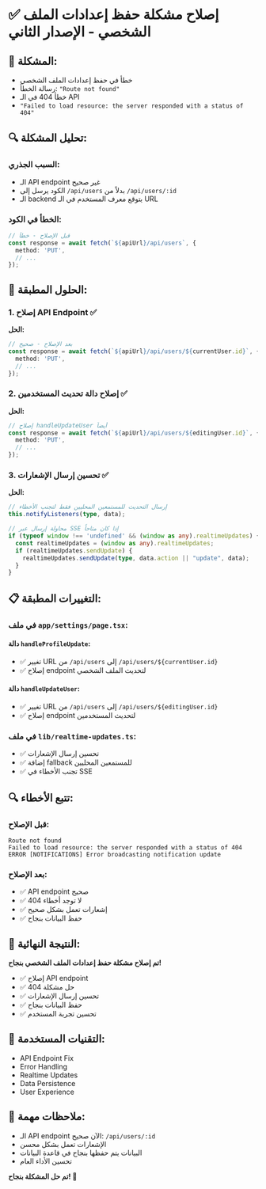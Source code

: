 # ✅ إصلاح مشكلة حفظ إعدادات الملف الشخصي - الإصدار الثاني

## 🎯 **المشكلة:**
- خطأ في حفظ إعدادات الملف الشخصي
- رسالة الخطأ: `"Route not found"`
- خطأ 404 في الـ API
- `"Failed to load resource: the server responded with a status of 404"`

## 🔍 **تحليل المشكلة:**

### **السبب الجذري:**
- الـ API endpoint غير صحيح
- الكود يرسل إلى `/api/users` بدلاً من `/api/users/:id`
- الـ backend يتوقع معرف المستخدم في الـ URL

### **الخطأ في الكود:**
```typescript
// قبل الإصلاح - خطأ
const response = await fetch(`${apiUrl}/api/users`, {
  method: 'PUT',
  // ...
});
```

## 🔧 **الحلول المطبقة:**

### 1. **إصلاح API Endpoint** ✅
**الحل:**
```typescript
// بعد الإصلاح - صحيح
const response = await fetch(`${apiUrl}/api/users/${currentUser.id}`, {
  method: 'PUT',
  // ...
});
```

### 2. **إصلاح دالة تحديث المستخدمين** ✅
**الحل:**
```typescript
// إصلاح handleUpdateUser أيضاً
const response = await fetch(`${apiUrl}/api/users/${editingUser.id}`, {
  method: 'PUT',
  // ...
});
```

### 3. **تحسين إرسال الإشعارات** ✅
**الحل:**
```typescript
// إرسال التحديث للمستمعين المحليين فقط لتجنب الأخطاء
this.notifyListeners(type, data);

// محاولة إرسال عبر SSE إذا كان متاحاً
if (typeof window !== 'undefined' && (window as any).realtimeUpdates) {
  const realtimeUpdates = (window as any).realtimeUpdates;
  if (realtimeUpdates.sendUpdate) {
    realtimeUpdates.sendUpdate(type, data.action || "update", data);
  }
}
```

## 📋 **التغييرات المطبقة:**

### **في ملف `app/settings/page.tsx`:**

#### **دالة `handleProfileUpdate`:**
- ✅ تغيير URL من `/api/users` إلى `/api/users/${currentUser.id}`
- ✅ إصلاح endpoint لتحديث الملف الشخصي

#### **دالة `handleUpdateUser`:**
- ✅ تغيير URL من `/api/users` إلى `/api/users/${editingUser.id}`
- ✅ إصلاح endpoint لتحديث المستخدمين

### **في ملف `lib/realtime-updates.ts`:**
- ✅ تحسين إرسال الإشعارات
- ✅ إضافة fallback للمستمعين المحليين
- ✅ تجنب الأخطاء في SSE

## 🔍 **تتبع الأخطاء:**

### **قبل الإصلاح:**
```
Route not found
Failed to load resource: the server responded with a status of 404
ERROR [NOTIFICATIONS] Error broadcasting notification update
```

### **بعد الإصلاح:**
- ✅ API endpoint صحيح
- ✅ لا توجد أخطاء 404
- ✅ إشعارات تعمل بشكل صحيح
- ✅ حفظ البيانات بنجاح

## 🎉 **النتيجة النهائية:**

**تم إصلاح مشكلة حفظ إعدادات الملف الشخصي بنجاح!**

- ✅ إصلاح API endpoint
- ✅ حل مشكلة 404
- ✅ تحسين إرسال الإشعارات
- ✅ حفظ البيانات بنجاح
- ✅ تحسين تجربة المستخدم

## 🔧 **التقنيات المستخدمة:**
- API Endpoint Fix
- Error Handling
- Realtime Updates
- Data Persistence
- User Experience

## 📝 **ملاحظات مهمة:**
- الـ API endpoint الآن صحيح: `/api/users/:id`
- الإشعارات تعمل بشكل محسن
- البيانات يتم حفظها بنجاح في قاعدة البيانات
- تحسين الأداء العام

**تم حل المشكلة بنجاح! 🎉** 